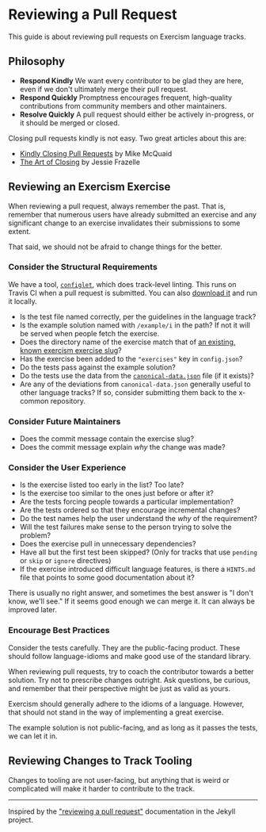 # Reviewing a Pull Request

This guide is about reviewing pull requests on Exercism language tracks.

## Philosophy

* **Respond Kindly** We want every contributor to be glad they are here, even if we don't ultimately merge their pull request.
* **Respond Quickly** Promptness encourages frequent, high-quality contributions from community members and other maintainers.
* **Resolve Quickly** A pull request should either be actively in-progress, or it should be merged or closed.

Closing pull requests kindly is not easy. Two great articles about this are:

* [Kindly Closing Pull Requests](https://github.com/blog/2124-kindly-closing-pull-requests) by Mike McQuaid
* [The Art of Closing](https://blog.jessfraz.com/post/the-art-of-closing/) by Jessie Frazelle

## Reviewing an Exercism Exercise

When reviewing a pull request, always remember the past. That is, remember that numerous users have already submitted an exercise and any significant change to an exercise invalidates their submissions to some extent.

That said, we should not be afraid to change things for the better.

### Consider the Structural Requirements

We have a tool, [`configlet`](https://github.com/exercism/configlet#configlet), which does track-level linting. This runs on Travis CI when a pull request is submitted. You can also [download it](https://github.com/exercism/configlet/releases/latest) and run it locally.

- Is the test file named correctly, per the guidelines in the language track?
- Is the example solution named with `/example/i` in the path? If not it will be served when people fetch the exercise.
- Does the directory name of the exercise match that of [an existing, known exercism exercise slug](https://github.com/exercism/x-common/tree/master/exercises)?
- Has the exercise been added to the `"exercises"` key in `config.json`?
- Do the tests pass against the example solution?
- Do the tests use the data from the [`canonical-data.json`](https://github.com/exercism/x-common#test-data-format-canonical-datajson) file (if it exists)?
- Are any of the deviations from `canonical-data.json` generally useful to other language tracks? If so, consider submitting them back to the x-common repository.

### Consider Future Maintainers

- Does the commit message contain the exercise slug?
- Does the commit message explain _why_ the change was made?

### Consider the User Experience

- Is the exercise listed too early in the list? Too late?
- Is the exercise too similar to the ones just before or after it?
- Are the tests forcing people towards a particular implementation?
- Are the tests ordered so that they encourage incremental changes?
- Do the test names help the user understand the _why_ of the requirement?
- Will the test failures make sense to the person trying to solve the problem?
- Does the exercise pull in unnecessary dependencies?
- Have all but the first test been skipped? (Only for tracks that use `pending` or `skip` or `ignore` directives)
- If the exercise introduced difficult language features, is there a `HINTS.md` file that points to some good documentation about it?

There is usually no right answer, and sometimes the best answer is "I don't know, we'll see."
If it seems good enough we can merge it. It can always be improved later.

### Encourage Best Practices

Consider the tests carefully. They are the public-facing product. These should follow language-idioms and make good use of the standard library.

When reviewing pull requests, try to coach the contributor towards a better solution. Try not to prescribe changes outright. Ask questions, be curious, and remember that their perspective might be just as valid as yours.

Exercism should generally adhere to the idioms of a language. However, that should not stand in the way of implementing a great exercise.

The example solution is not public-facing, and as long as it passes the tests, we can let it in.

## Reviewing Changes to Track Tooling

Changes to tooling are not user-facing, but anything that is weird or complicated will make it harder to contribute to the track.

---------

Inspired by the ["reviewing a pull request"](https://github.com/jekyll/jekyll/blob/master/docs/reviewing-a-pull-request.md) documentation in the Jekyll project.
